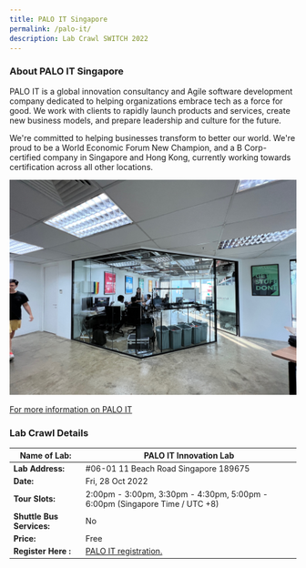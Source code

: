 ```yaml
---
title: PALO IT Singapore
permalink: /palo-it/
description: Lab Crawl SWITCH 2022
---
```

### **About PALO IT Singapore** 

PALO IT is a global innovation consultancy and Agile software development company dedicated to helping organizations embrace tech as a force for good. We work with clients to rapidly launch products and services, create new business models, and prepare leadership and culture for the future.

We're committed to helping businesses transform to better our world. We're proud to be a World Economic Forum New Champion, and a B Corp-certified company in Singapore and Hong Kong, currently working towards certification across all other locations.

![PALO IT Lab Crawl SWITCH 2022](/images/PALO%20IT%20Innovation%20Lab%20Photo%20-%20Michelle%20Koh.png)

[For more information on PALO IT](https://www.palo-it.com/en/)
 


### **Lab Crawl Details**

| **Name of Lab:** | PALO IT Innovation Lab |
| -------- | -------- |
| **Lab Address:** | #06-01 11 Beach Road Singapore 189675 |
|**Date:** | Fri, 28 Oct 2022 |
|**Tour Slots:** | 2:00pm - 3:00pm, 3:30pm - 4:30pm, 5:00pm - 6:00pm (Singapore Time / UTC +8) |
|**Shuttle Bus Services:** | No |
|**Price:** | Free |
|**Register Here :** | [PALO IT registration.](https://docs.google.com/forms/d/1agdv2dPyX_nN_pssNAmOyXaK4h6nVWGMgdI3wowy7kg/edit) |